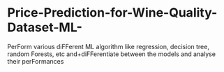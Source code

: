 # Price-Prediction-for-Wine-Quality-Dataset-ML-
PerForm various diFFerent ML algorithm like regression, decision tree, random Forests, etc and+diFFerentiate between the models and analyse their perFormances

